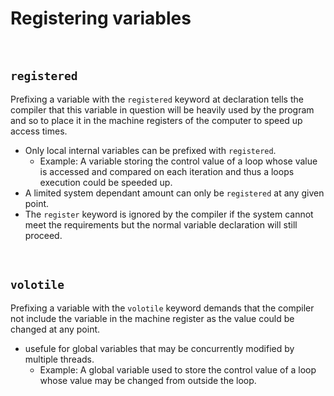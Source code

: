 # Registering variables 

<br>


## `registered`

Prefixing a variable with the `registered` keyword at declaration tells the compiler that this variable in question will be heavily used by the program and so to place it in the machine registers of the computer to speed up access times. 


- Only local internal variables can be prefixed with `registered`.
  - Example: A variable storing the control value of a loop whose value is accessed and compared on each iteration and thus a loops execution could be speeded up.  
- A limited system dependant amount can only be `registered` at any given point.
- The `register` keyword is ignored by the compiler if the system cannot meet the requirements but the normal variable declaration will still proceed. 


<br>

## `volotile`

Prefixing a variable with the `volotile` keyword demands that the compiler not include the variable in the machine register as the value could be changed at any point.

- usefule for global variables that may be concurrently modified by multiple threads.
  - Example: A global variable used to store the control value of a loop whose value may be changed from outside the loop.